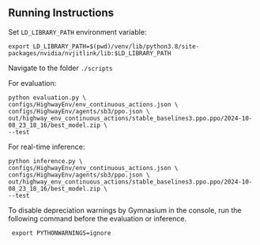 ## Running Instructions

Set `LD_LIBRARY_PATH` environment variable:
```shell
export LD_LIBRARY_PATH=$(pwd)/venv/lib/python3.8/site-packages/nvidia/nvjitlink/lib:$LD_LIBRARY_PATH
```
Navigate to the folder `./scripts`

For evaluation:
```shell
python evaluation.py \
configs/HighwayEnv/env_continuous_actions.json \
configs/HighwayEnv/agents/sb3/ppo.json \
out/highway_env_continuous_actions/stable_baselines3.ppo.ppo/2024-10-08_23_18_16/best_model.zip \
--test
```


For real-time inference:
```shell
python inference.py \
configs/HighwayEnv/env_continuous_actions.json \
configs/HighwayEnv/agents/sb3/ppo.json \
out/highway_env_continuous_actions/stable_baselines3.ppo.ppo/2024-10-08_23_18_16/best_model.zip \
--test
```

To disable depreciation warnings by Gymnasium in the console, run the following command before the evaluation or inference. 
```shell
 export PYTHONWARNINGS=ignore
```